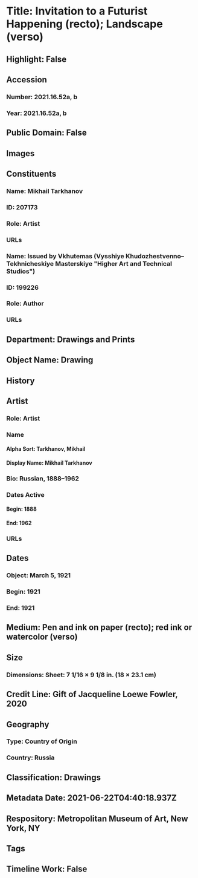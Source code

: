 # Title: Invitation to a Futurist Happening (recto); Landscape (verso)
## Highlight: False
## Accession
### Number: 2021.16.52a, b
### Year: 2021.16.52a, b
## Public Domain: False
## Images
## Constituents
### Name: Mikhail Tarkhanov
### ID: 207173
### Role: Artist
### URLs
### Name: Issued by Vkhutemas (Vysshiye Khudozhestvenno–Tekhnicheskiye Masterskiye "Higher Art and Technical Studios")
### ID: 199226
### Role: Author
### URLs
## Department: Drawings and Prints
## Object Name: Drawing
## History
## Artist
### Role: Artist
### Name
#### Alpha Sort: Tarkhanov, Mikhail
#### Display Name: Mikhail Tarkhanov
### Bio: Russian, 1888–1962
### Dates Active
#### Begin: 1888
#### End: 1962
### URLs
## Dates
### Object: March 5, 1921
### Begin: 1921
### End: 1921
## Medium: Pen and ink on paper (recto); red ink or watercolor (verso)
## Size
### Dimensions: Sheet: 7 1/16 × 9 1/8 in. (18 × 23.1 cm)
## Credit Line: Gift of Jacqueline Loewe Fowler, 2020
## Geography
### Type: Country of Origin
### Country: Russia
## Classification: Drawings
## Metadata Date: 2021-06-22T04:40:18.937Z
## Respository: Metropolitan Museum of Art, New York, NY
## Tags
## Timeline Work: False